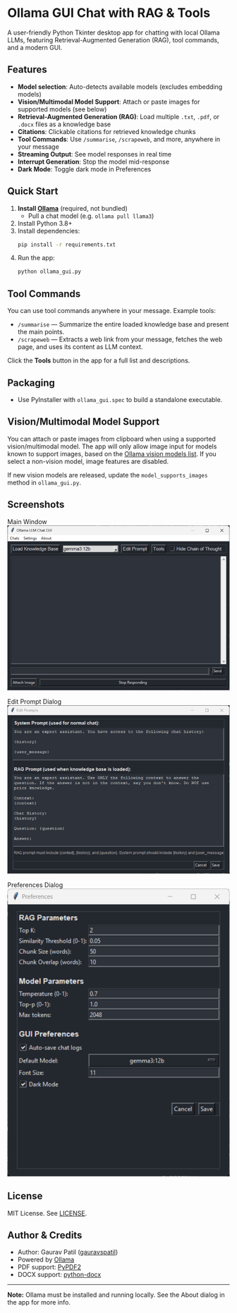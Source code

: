 
# Ollama GUI Chat with RAG & Tools

A user-friendly Python Tkinter desktop app for chatting with local Ollama LLMs, featuring Retrieval-Augmented Generation (RAG), tool commands, and a modern GUI.

## Features

- **Model selection**: Auto-detects available models (excludes embedding models)
- **Vision/Multimodal Model Support**: Attach or paste images for supported models (see below)
- **Retrieval-Augmented Generation (RAG)**: Load multiple `.txt`, `.pdf`, or `.docx` files as a knowledge base
- **Citations**: Clickable citations for retrieved knowledge chunks
- **Tool Commands**: Use `/summarise`, `/scrapeweb`, and more, anywhere in your message
- **Streaming Output**: See model responses in real time
- **Interrupt Generation**: Stop the model mid-response
- **Dark Mode**: Toggle dark mode in Preferences

## Quick Start

1. **Install [Ollama](https://ollama.com/download)** (required, not bundled)
    - Pull a chat model (e.g. `ollama pull llama3`)
2. Install Python 3.8+
3. Install dependencies:
    ```bash
    pip install -r requirements.txt
    ```
4. Run the app:
    ```bash
    python ollama_gui.py
    ```

## Tool Commands

You can use tool commands anywhere in your message. Example tools:

- `/summarise` — Summarize the entire loaded knowledge base and present the main points.
- `/scrapeweb` — Extracts a web link from your message, fetches the web page, and uses its content as LLM context.

Click the **Tools** button in the app for a full list and descriptions.

## Packaging

- Use PyInstaller with `ollama_gui.spec` to build a standalone executable.

## Vision/Multimodal Model Support


You can attach or paste images from clipboard when using a supported vision/multimodal model. The app will only allow image input for models known to support images, based on the [Ollama vision models list](https://ollama.com/search?c=vision). If you select a non-vision model, image features are disabled.

If new vision models are released, update the `model_supports_images` method in `ollama_gui.py`.

## Screenshots

Main Window  
![Main Window](./Main%20Window.png)

Edit Prompt Dialog  
![Edit Prompt](./Edit%20prompt.png)

Preferences Dialog  
![Preferences](./Preferences.png)

## License

MIT License. See [LICENSE](LICENSE).

## Author & Credits

- Author: Gaurav Patil ([gauravspatil](https://github.com/gauravspatil))
- Powered by [Ollama](https://ollama.com/)
- PDF support: [PyPDF2](https://pypi.org/project/PyPDF2/)
- DOCX support: [python-docx](https://pypi.org/project/python-docx/)

---

**Note:** Ollama must be installed and running locally. See the About dialog in the app for more info.
